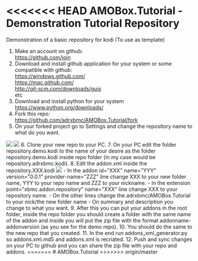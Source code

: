 <<<<<<< HEAD
AMOBox.Tutorial - Demonstration Tutorial Repository
=========================

Demonstration of a basic repository for kodi (To use as template)

1. Make an account on github:<br>
    https://github.com/join
2. Download and install github application for your system or some compatible with github:<br>
    https://windows.github.com/<br>
    https://mac.github.com/<br>
    http://git-scm.com/downloads/guis<br>
    etc
3. Download and install python for your system<br>
    https://www.python.org/downloads/<br>
4. Fork this repo:<br>
    https://github.com/adrxbmc/AMOBox.Tutorial/fork
5. On your forked project go to Settings and change the repository name to what do you want.
<img src=https://raw.githubusercontent.com/adrxbmc/AMOBox.Tutorial/master/imgs/1.jpg>
<img src=https://raw.githubusercontent.com/adrxbmc/AMOBox.Tutorial/master/imgs/2.jpg>
6. Clone your new repo to your PC.
7. On your PC edit the folder repository.demo.kodi to the name of your desire as the folder repository.demo.kodi inside repo folder (in my case would be repository.adrxbmc.kodi).
8. Edit the addon.xml inside the repository.XXX.kodi
<img src=https://raw.githubusercontent.com/adrxbmc/AMOBox.Tutorial/master/imgs/3.jpg>
    - In the addon id="XXX" name="YYY" version="0.0.1" provider-name="ZZZ" line change XXX to your new folder name, YYY to your repo name and ZZZ to your nickname.
    - In the extension point="xbmc.addon.repository" name="XXX" line change XXX to your repository name.
    - On the other lines change the adrxbmc/AMOBox.Tutorial to your nick/the new folder name
    - On summary and description you change to what you want.
9. After this you can put your addons in the root folder, inside the repo folder you should create a folder with the same name of the addon and inside you will put the zip file with the format addonname-addonversion (as you see for the demo repo).
10. You should do the same to the new repo that you created.
11. In the end run addons_xml_generator.py so addons.xml.md5 and addons.xml is recriated.
12. Push and sync changes on your PC to github and you can share the zip file with your repo and addons.
=======
# AMOBox.Tutorial
>>>>>>> origin/master
